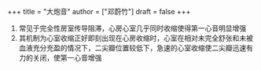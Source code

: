 +++
title = "大炮音"
author = ["邓蔚竹"]
draft = false
+++

1.  常见于完全性房室传导阻滞，心房心室几乎同时收缩使得第一心音明显增强
2.  其机制为心室收缩正好即刻出现在心房收缩时，心室在相对未完全舒张和未被血液充分充盈的情况下，二尖瓣位置较低下，急速的心室收缩使二尖瓣迅速有力的关闭，使第一心音增强